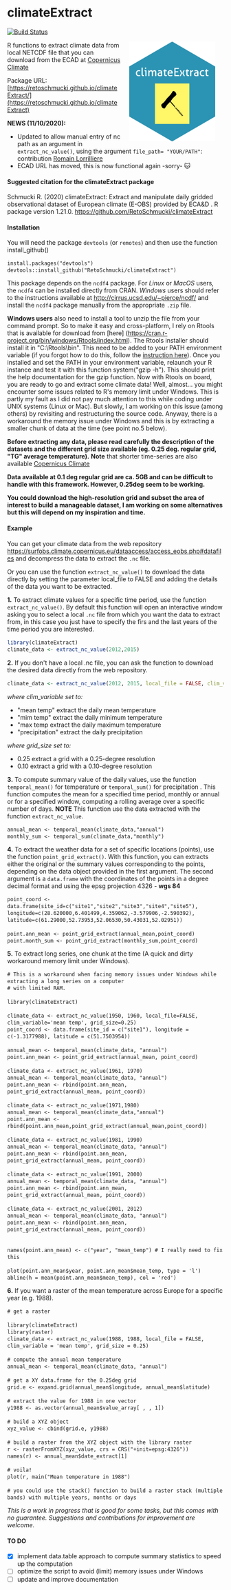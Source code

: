 # climateExtract
[![Build Status](https://travis-ci.org/RetoSchmucki/climateExtract.png?branch=master)](https://travis-ci.org/RetoSchmucki/climateExtract)

<img style="float: right;" src="climateExtractHex.png" width=200 hspace="20">

R functions to extract climate data from local NETCDF file that you can download from the
ECAD at [Copernicus Climate](https://surfobs.climate.copernicus.eu/dataaccess/access_eobs.php#datafiles)

Package URL: [https://retoschmucki.github.io/climateExtract/](https://retoschmucki.github.io/climateExtract)

**NEWS (11/10/2020):** 
- Updated to allow manual entry of nc path as an argument in `extract_nc_value()`, using the argument `file_path= "YOUR/PATH"`: contribution [Romain Lorrilliere](https://github.com/romainlorrilliere) 
- ECAD URL has moved, this is now functional again -sorry- :cat:

#### Suggested citation for the climateExtract package

Schmucki R. (2020) climateExtract: Extract and manipulate daily gridded observational dataset of European climate (E-OBS) provided by ECA&D . R package version 1.21.0. https://github.com/RetoSchmucki/climateExtract


#### Installation
You will need the package `devtools` (or `remotes`) and then use the function install_github()
```
install.packages("devtools")
devtools::install_github("RetoSchmucki/climateExtract")
```

This package depends on the `ncdf4` package. For *Linux* or *MacOS* users, the `ncdf4` can be installed directly from CRAN. *Windows* users should refer to the instructions available at http://cirrus.ucsd.edu/~pierce/ncdf/ and install the `ncdf4` package manually from the appropriate `.zip` file.

**Windows users** also need to install a tool to unzip the file from your command prompt. So to make it easy and cross-platform, I rely on Rtools that is available for download from [here] (https://cran.r-project.org/bin/windows/Rtools/index.html). The Rtools installer should install it in "C:\Rtools\bin". This need to be added to your PATH environment variable (if you forgot how to do this, follow the [instruction here](http://www.computerhope.com/issues/ch000549.htm)). Once you installed and set the PATH in your environment variable, relaunch your R instance and test it with this function system("gzip -h"). This should print the help documentation for the gzip function. Now with Rtools on board, you are ready to  go and extract some climate data! Well, almost... you might encounter some issues related to R's memory limit under Windows. This is partly my fault as I did not pay much attention to this while coding under UNIX systems (Linux or Mac). But slowly, I am working on this issue (among others) by revisiting and restructuring the source code. Anyway, there is a workaround the memory issue under Windows and this is by extracting a smaller chunk of data at the time (see point no.5 below).


**Before extracting any data, please read carefully the description of the datasets and the different grid size available (eg. 0.25 deg. regular grid, "TG" average temperature).**
**Note** that shorter time-series are also available [Copernicus Climate](https://surfobs.climate.copernicus.eu/dataaccess/access_eobs.php#datafiles)

**Data available at 0.1 deg regular grid are ca. 5GB and can be difficult to handle with this framework. However, 0.25deg seem to be working.**

**You could download the high-resolution grid and subset the area of interest to build a manageable dataset, I am working on some alternatives but this will depend on my inspiration and time.**

#### Example

You can get your climate data from the web repository https://surfobs.climate.copernicus.eu/dataaccess/access_eobs.php#datafiles and decompress the data to extract the `.nc` file.

Or you can use the function `extract_nc_value()` to download the data directly by setting the parameter local_file to FALSE and adding the details of the data you want to be extracted.

**1.** To extract climate values for a specific time period, use the function `extract_nc_value()`. By default this function will open an interactive window asking you to select a local `.nc` file from which you want the data to extract from, in this case you just have to specify the firs and the last years of the time period you are interested.
```R
library(climateExtract)
climate_data <- extract_nc_value(2012,2015)
```
**2.** If you don't have a local .nc file, you can ask the function to download the desired data directly from the web repository.

```R
climate_data <- extract_nc_value(2012, 2015, local_file = FALSE, clim_variable = 'precipitation', grid_size = 0.25)
```

*where clim_variable set to:*
* "mean temp" extract the daily mean temperature
* "mim temp" extract the daily minimum temperature
* "max temp extract the daily maximum temperature
* "precipitation" extract the daily precipitation

*where grid_size set to:*
* 0.25 extract a grid with a 0.25-degree resolution
* 0.10 extract a grid with a 0.10-degree resolution

**3.** To compute summary value of the daily values, use the function `temporal_mean()` for temperature or `temporal_sum()` for precipitation . This function computes the mean for a specified time period, monthly or annual or for a specified window, computing a rolling average over a specific number of days. **NOTE** This function use the data extracted with the function `extract_nc_value`.

```
annual_mean <- temporal_mean(climate_data,"annual")
monthly_sum <- temporal_sum(climate_data,"monthly")
```
**4.** To extract the weather data for a set of specific locations (points), use the function `point_grid_extract()`. With this function, you can extracts either the original or the summary values corresponding to the points, depending on the data object provided in the first argument. The second argument is a `data.frame` with the coordinates of the points in a degree decimal format and using the epsg projection 4326 - **wgs 84**

```
point_coord <- data.frame(site_id=c("site1","site2","site3","site4","site5"), longitude=c(28.620000,6.401499,4.359062,-3.579906,-2.590392), latitude=c(61.29000,52.73953,52.06530,50.43031,52.02951))

point.ann_mean <- point_grid_extract(annual_mean,point_coord)
point.month_sum <- point_grid_extract(monthly_sum,point_coord)
```

**5.** To extract long series, one chunk at the time (A quick and dirty workaround memory limit under Windows).
```
# This is a workaround when facing memory issues under Windows while extracting a long series on a computer
# with limited RAM.

library(climateExtract)

climate_data <- extract_nc_value(1950, 1960, local_file=FALSE, clim_variable='mean temp', grid_size=0.25)
point_coord <- data.frame(site_id = c("site1"), longitude = c(-1.3177988), latitude = c(51.7503954))

annual_mean <- temporal_mean(climate_data, "annual")
point.ann_mean <- point_grid_extract(annual_mean, point_coord)

climate_data <- extract_nc_value(1961, 1970)
annual_mean <- temporal_mean(climate_data, "annual")
point.ann_mean <- rbind(point.ann_mean, point_grid_extract(annual_mean, point_coord))

climate_data <- extract_nc_value(1971,1980)
annual_mean <- temporal_mean(climate_data,"annual")
point.ann_mean <- rbind(point.ann_mean,point_grid_extract(annual_mean,point_coord))

climate_data <- extract_nc_value(1981, 1990)
annual_mean <- temporal_mean(climate_data, "annual")
point.ann_mean <- rbind(point.ann_mean, point_grid_extract(annual_mean, point_coord))

climate_data <- extract_nc_value(1991, 2000)
annual_mean <- temporal_mean(climate_data, "annual")
point.ann_mean <- rbind(point.ann_mean, point_grid_extract(annual_mean, point_coord))

climate_data <- extract_nc_value(2001, 2012)
annual_mean <- temporal_mean(climate_data, "annual")
point.ann_mean <- rbind(point.ann_mean, point_grid_extract(annual_mean, point_coord))


names(point.ann_mean) <- c("year", "mean_temp") # I really need to fix this

plot(point.ann_mean$year, point.ann_mean$mean_temp, type = 'l')
abline(h = mean(point.ann_mean$mean_temp), col = 'red')
```

**6.** If you want a raster of the mean temperature across Europe for a specific year (e.g. 1988).
```
# get a raster

library(climateExtract)
library(raster)
climate_data <- extract_nc_value(1988, 1988, local_file = FALSE, clim_variable = 'mean temp', grid_size = 0.25)

# compute the annual mean temperature
annual_mean <- temporal_mean(climate_data, "annual")

# get a XY data.frame for the 0.25deg grid
grid.e <- expand.grid(annual_mean$longitude, annual_mean$latitude)

# extract the value for 1988 in one vector
y1988 <- as.vector(annual_mean$value_array[ , , 1])

# build a XYZ object
xyz_value <- cbind(grid.e, y1988)

# build a raster from the XYZ object with the library raster
r <- rasterFromXYZ(xyz_value, crs = CRS("+init=epsg:4326"))
names(r) <- annual_mean$date_extract[1]

# voila!
plot(r, main("Mean temperature in 1988")

# you could use the stack() function to build a raster stack (multiple bands) with multiple years, months or days

```

*This is a work in progress that is good for some tasks, but this comes with no guarantee. Suggestions and contributions for improvement are welcome.*

#### TO DO
- [x] implement data.table approach to compute summary statistics to speed up the computation 
- [ ] optimize the script to avoid (limit) memory issues under Windows
- [ ] update and improve documentation
